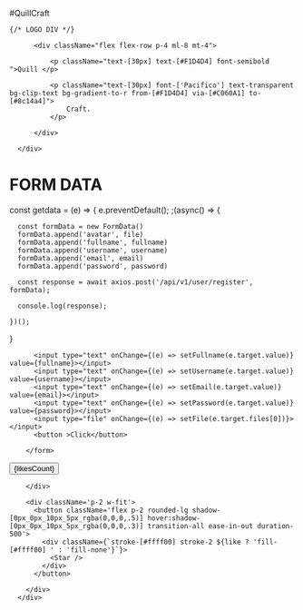 #QuillCraft

<div className="flex flex-row">
    
    {/* LOGO DIV */}
    
          <div className="flex flex-row p-4 ml-8 mt-4">

              <p className="text-[30px] text-[#F1D4D4] font-semibold ">Quill </p>
              
              <p className="text-[30px] font-['Pacifico'] text-transparent bg-clip-text bg-gradient-to-r from-[#F1D4D4] via-[#C060A1] to-[#8c14a4]">
                  Craft.
              </p>

          </div>

      </div>


# FORM DATA

const getdata = (e) => {
    e.preventDefault();
    ;(async() => {

      const formData = new FormData()
      formData.append('avatar', file)
      formData.append('fullname', fullname)
      formData.append('username', username)
      formData.append('email', email)
      formData.append('password', password)

      const response = await axios.post('/api/v1/user/register', formData);

      console.log(response);

    })();
    
}

<form onSubmit={getdata}>

          <input type="text" onChange={(e) => setFullname(e.target.value)} value={fullname}></input>
          <input type="text" onChange={(e) => setUsername(e.target.value)} value={username}></input>
          <input type="text" onChange={(e) => setEmail(e.target.value)} value={email}></input>
          <input type="text" onChange={(e) => setPassword(e.target.value)} value={password}></input>
          <input type="file" onChange={(e) => setFile(e.target.files[0])}></input>
          <button >Click</button>

        </form>

<!-- LIkE and Bookmark button on blog page -->

<div className='border-2 p-4 flex '>
        <div className='p-2 w-fit'>
          <button className='flex pt-2 pb-2 pl-4 pr-4 rounded-lg shadow-[0px_0px_10px_5px_rgba(0,0,0,.5)] hover:shadow-[0px_0px_10px_5px_rgba(0,0,0,.3)] transition-all ease-in-out duration-500'>
            <div className={`stroke-[#ff0000] stroke-2 ${like ? 'fill-[#ff0000] ' : 'fill-none'}`}>
              <Like />
            </div>
            <span className='tracking-widest text-[0.94rem] ml-2 '>
              {likesCount}
            </span>
          </button>

        </div>

        <div className='p-2 w-fit'>
          <button className='flex p-2 rounded-lg shadow-[0px_0px_10px_5px_rgba(0,0,0,.5)] hover:shadow-[0px_0px_10px_5px_rgba(0,0,0,.3)] transition-all ease-in-out duration-500'>
            <div className={`stroke-[#ffff00] stroke-2 ${like ? 'fill-[#ffff00] ' : 'fill-none'}`}>
              <Star />
            </div>
          </button>

        </div>
      </div>